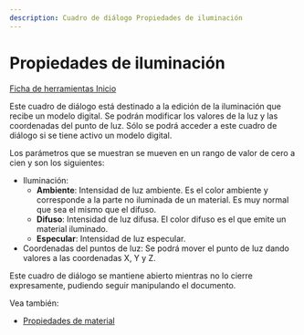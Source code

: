 ```yaml
---
description: Cuadro de diálogo Propiedades de iluminación
---
```


# Propiedades de iluminación

[Ficha de herramientas Inicio](../fichas-de-herramientas/ficha-de-herramientas-inicio/)

Este cuadro de diálogo está destinado a la edición de la iluminación que recibe un modelo digital. Se podrán modificar los valores de la luz y las coordenadas del punto de luz. Sólo se podrá acceder a este cuadro de diálogo si se tiene activo un modelo digital.

Los parámetros que se muestran se mueven en un rango de valor de cero a cien y son los siguientes:

* Iluminación:
  * **Ambiente**: Intensidad de luz ambiente. Es el color ambiente y corresponde a la parte no iluminada de un material. Es muy normal que sea el mismo que el difuso.
  * **Difuso**: Intensidad de luz difusa. El color difuso es el que emite un material iluminado.
  * **Especular**: Intensidad de luz especular.
* Coordenadas del puntos de luz: Se podrá mover el punto de luz dando valores a las coordenadas X, Y y Z.

Este cuadro de diálogo se mantiene abierto mientras no lo cierre expresamente, pudiendo seguir manipulando el documento.

Vea también:

* [Propiedades de material](propiedades-de-material.md)

